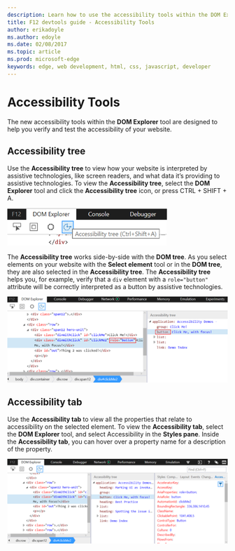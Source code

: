```yaml
---
description: Learn how to use the accessibility tools within the DOM Explorer tool to help you verify and test the accessibility of your website.
title: F12 devtools guide - Accessibility Tools
author: erikadoyle
ms.author: edoyle
ms.date: 02/08/2017
ms.topic: article
ms.prod: microsoft-edge
keywords: edge, web development, html, css, javascript, developer
---
```


# Accessibility Tools

The new accessibility tools within the **DOM Explorer** tool are designed to help you verify and test the accessibility of your website. 

## Accessibility tree
Use the **Accessibility tree** to view how your website is interpreted by assistive technologies, like screen readers, and what data it’s providing to assistive technologies. To view the **Accessibility tree**, select the **DOM Explorer** tool and click the **Accessibility tree** icon, or press CTRL + SHIFT + A.

![F12 Accessibility tree button](./../media/f12_a11y_treebutton.png)

The **Accessibility tree** works side-by-side with the **DOM tree**.  As you select elements on your website with the **Select element** tool or in the **DOM tree**, they are also selected in the **Accessibility tree**.  The **Accessibility tree** helps you, for example, verify that a `div` element with a `role="button"` attribute will be correctly interpreted as a button by assistive technologies. 

![F12 DOM tree and Accessibility tree](./../media/f12_a11y_tree.png)

## Accessibility tab

Use the **Accessibility tab** to view all the properties that relate to accessibility on the selected element. To view the **Accessibility tab**, select the **DOM Explorer** tool, and select Accessibility in the **Styles pane**. Inside the **Accessibility tab**, you can hover over a property name for a description of the property. 

![F12 Accessibility properties tab](./../media/f12_a11y_accessibilitytools.png)




